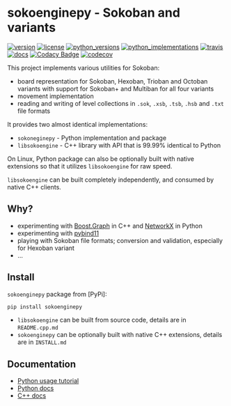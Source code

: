 # sokoenginepy - Sokoban and variants

[![version](https://img.shields.io/pypi/v/sokoenginepy.svg)](https://pypi.org/project/sokoenginepy/)
[![license](https://img.shields.io/pypi/l/sokoenginepy.svg)](https://opensource.org/licenses/GPL-3.0)
[![python_versions](https://img.shields.io/pypi/pyversions/sokoenginepy.svg)](https://pypi.org/project/sokoenginepy/)
[![python_implementations](https://img.shields.io/pypi/implementation/sokoenginepy.svg)](https://pypi.org/project/sokoenginepy/)
[![travis](https://app.travis-ci.com/tadams42/sokoenginepy.svg)](https://app.travis-ci.com/tadams42/sokoenginepy)
[![docs](https://readthedocs.org/projects/sokoenginepy/badge/?style=flat)](http://sokoenginepy.readthedocs.io/en/latest/)
[![Codacy Badge](https://app.codacy.com/project/badge/Grade/3dd265ede6bd4c38a2cd1250738a1bfa)](https://app.codacy.com/gh/tadams42/sokoenginepy/dashboard)
[![codecov](https://codecov.io/gh/tadams42/sokoenginepy/branch/development/graph/badge.svg?token=nnJAZHQyz9)](https://codecov.io/gh/tadams42/sokoenginepy)

This project implements various utilities for Sokoban:

- board representation for Sokoban, Hexoban, Trioban and Octoban variants with support
  for Sokoban+ and Multiban for all four variants
- movement implementation
- reading and writing of level collections in `.sok`, `.xsb`, `.tsb`, `.hsb` and `.txt`
  file formats

It provides two almost identical implementations:

- `sokoneginepy` - Python implementation and package
- `libsokoengine` - C++ library with API that is 99.99% identical to Python

On Linux, Python package can also be optionally built with native extensions so that it
utilizes `libsokoengine` for raw speed.

`libsokoengine` can be built completely independently, and consumed by native C++
clients.

## Why?

- experimenting with [Boost.Graph] in C++ and [NetworkX] in Python
- experimenting with [pybind11]
- playing with Sokoban file formats; conversion and validation, especially for Hexoban
  variant
- ...

## Install

`sokoenginepy` package from [PyPi]:

```sh
pip install sokoenginepy
```

- `libsokoengine` can be built from source code, details are in `README.cpp.md`
- `sokoenginepy` can be optionally built with native C++ extensions, details are in
  `INSTALL.md`

## Documentation

- [Python usage tutorial](https://sokoenginepy.readthedocs.io/en/latest/tutorial.html)
- [Python docs](http://sokoenginepy.readthedocs.io/en/latest/)
- [C++ docs](http://tadams42.github.io/sokoenginepy/)

[SokobanYASC]: https://sourceforge.net/projects/sokobanyasc/
[Boost.Graph]: https://www.boost.org/doc/libs/1_78_0/libs/graph/doc/index.html
[NetworkX]: https://networkx.org/
[pybind11]: http://pybind11.readthedocs.io/en/stable/index.html
